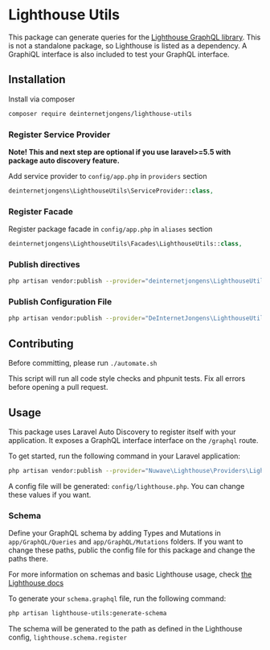 # Lighthouse Utils

This package can generate queries for the [Lighthouse GraphQL library](https://github.com/nuwave/lighthouse).
This is not a standalone package, so Lighthouse is listed as a dependency.
A GraphiQL interface is also included to test your GraphQL interface.

## Installation

Install via composer
```bash
composer require deinternetjongens/lighthouse-utils
```

### Register Service Provider

**Note! This and next step are optional if you use laravel>=5.5 with package
auto discovery feature.**

Add service provider to `config/app.php` in `providers` section
```php
deinternetjongens\LighthouseUtils\ServiceProvider::class,
```

### Register Facade

Register package facade in `config/app.php` in `aliases` section
```php
deinternetjongens\LighthouseUtils\Facades\LighthouseUtils::class,
```

### Publish directives

```bash
php artisan vendor:publish --provider="deinternetjongens\LighthouseUtils\ServiceProvider" --tag="directives" 
```

### Publish Configuration File

```bash
php artisan vendor:publish --provider="DeInternetJongens\LighthouseUtils\ServiceProvider" --tag="config"
``` 

## Contributing

Before committing, please run 
`./automate.sh`

This script will run all code style checks and phpunit tests. Fix all errors before opening a pull request.

## Usage

This package uses Laravel Auto Discovery to register itself with your application. 
It exposes a GraphQL interface interface on the `/graphql` route.

To get started, run the following command in your Laravel application:
```bash
php artisan vendor:publish --provider="Nuwave\Lighthouse\Providers\LighthouseServiceProvider" --tag="config"
```

A config file will be generated: `config/lighthouse.php`. You can change these values if you want.  

### Schema
Define your GraphQL schema by adding Types and Mutations in `app/GraphQL/Queries` and `app/GraphQL/Mutations` folders.
If you want to change these paths, public the config file for this package and change the paths there.  

For more information on schemas and basic Lighthouse usage, check [the Lighthouse docs](https://lighthouse-php.netlify.com/)

To generate your `schema.graphql` file, run the following command:

```bash
php artisan lighthouse-utils:generate-schema
```
The schema will be generated to the path as defined in the Lighthouse config, `lighthouse.schema.register`
